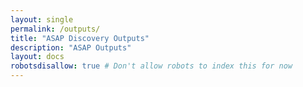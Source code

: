 ```yaml
---
layout: single
permalink: /outputs/
title: "ASAP Discovery Outputs"
description: "ASAP Outputs"
layout: docs
robotsdisallow: true # Don't allow robots to index this for now
---
```


